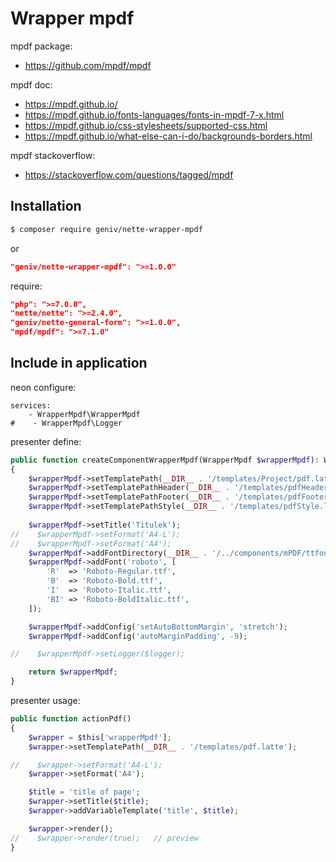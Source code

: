 Wrapper mpdf
============

mpdf package:
- https://github.com/mpdf/mpdf


mpdf doc:
- https://mpdf.github.io/
- https://mpdf.github.io/fonts-languages/fonts-in-mpdf-7-x.html
- https://mpdf.github.io/css-stylesheets/supported-css.html
- https://mpdf.github.io/what-else-can-i-do/backgrounds-borders.html


mpdf stackoverflow:
- https://stackoverflow.com/questions/tagged/mpdf


Installation
------------

```sh
$ composer require geniv/nette-wrapper-mpdf
```
or
```json
"geniv/nette-wrapper-mpdf": ">=1.0.0"
```

require:
```json
"php": ">=7.0.0",
"nette/nette": ">=2.4.0",
"geniv/nette-general-form": ">=1.0.0",
"mpdf/mpdf": ">=7.1.0"
```

Include in application
----------------------

neon configure:
```neon
services:
    - WrapperMpdf\WrapperMpdf
#    - WrapperMpdf\Logger
```

presenter define:
```php
public function createComponentWrapperMpdf(WrapperMpdf $wrapperMpdf): WrapperMpdf
{
    $wrapperMpdf->setTemplatePath(__DIR__ . '/templates/Project/pdf.latte');
    $wrapperMpdf->setTemplatePathHeader(__DIR__ . '/templates/pdfHeader.latte');
    $wrapperMpdf->setTemplatePathFooter(__DIR__ . '/templates/pdfFooter.latte');
    $wrapperMpdf->setTemplatePathStyle(__DIR__ . '/templates/pdfStyle.latte');
    
    $wrapperMpdf->setTitle('Titulek');
//    $wrapperMpdf->setFormat('A4-L');
//    $wrapperMpdf->setFormat('A4');
    $wrapperMpdf->addFontDirectory(__DIR__ . '/../components/mPDF/ttfonts');
    $wrapperMpdf->addFont('roboto', [
        'R'  => 'Roboto-Regular.ttf',
        'B'  => 'Roboto-Bold.ttf',
        'I'  => 'Roboto-Italic.ttf',
        'BI' => 'Roboto-BoldItalic.ttf',
    ]);

    $wrapperMpdf->addConfig('setAutoBottomMargin', 'stretch');
    $wrapperMpdf->addConfig('autoMarginPadding', -9);

//    $wrapperMpdf->setLogger($logger);

    return $wrapperMpdf;
}
```

presenter usage:
```php
public function actionPdf()
{
    $wrapper = $this['wrapperMpdf'];
    $wrapper->setTemplatePath(__DIR__ . '/templates/pdf.latte');

//    $wrapper->setFormat('A4-L');
    $wrapper->setFormat('A4');

    $title = 'title of page';
    $wrapper->setTitle($title);
    $wrapper->addVariableTemplate('title', $title);

    $wrapper->render();
//    $wrapper->render(true);   // preview
}
```

